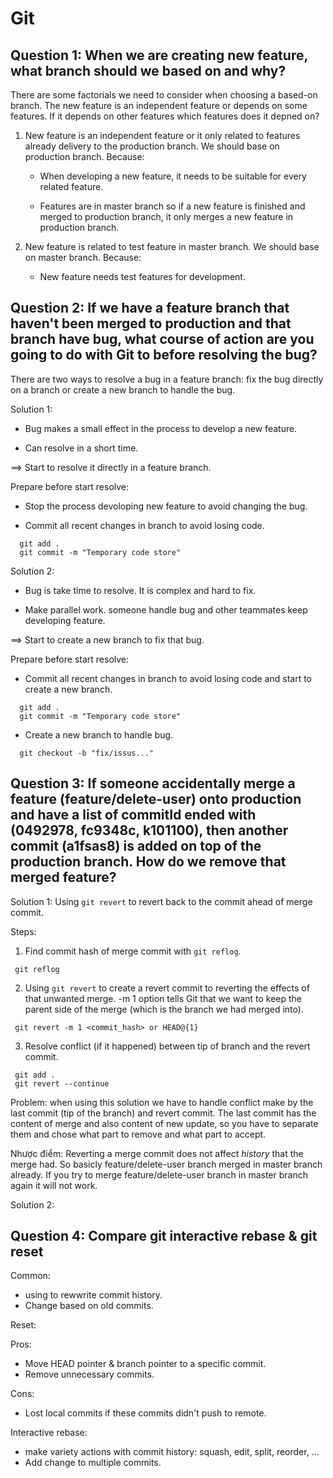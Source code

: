 ﻿# Git

## Question 1: When we are creating new feature, what branch should we based on and why?

There are some factorials we need to consider when choosing a based-on branch. The new feature is an independent feature or depends on some features. If it depends on other features which features does it depned on?

1. New feature is an independent feature or it only related to features already delivery to the production branch. We should base on production branch. Because:

   - When developing a new feature, it needs to be suitable for every related feature.

   - Features are in master branch so if a new feature is finished and merged to production branch, it only merges a new feature in production branch.

2. New feature is related to test feature in master branch. We should base on master branch. Because:

   - New feature needs test features for development.

## Question 2: If we have a feature branch that haven't been merged to production and that branch have bug, what course of action are you going to do with Git to before resolving the bug?

There are two ways to resolve a bug in a feature branch: fix the bug directly on a branch or create a new branch to handle the bug.

Solution 1:

- Bug makes a small effect in the process to develop a new feature.

- Can resolve in a short time.

==> Start to resolve it directly in a feature branch.

Prepare before start resolve:

- Stop the process devoloping new feature to avoid changing the bug.

- Commit all recent changes in branch to avoid losing code.

```git
  git add .
  git commit -m "Temporary code store"
```

Solution 2:

- Bug is take time to resolve. It is complex and hard to fix.

- Make parallel work. someone handle bug and other teammates keep developing feature.

==> Start to create a new branch to fix that bug.

Prepare before start resolve:

- Commit all recent changes in branch to avoid losing code and start to create a new branch.

```git
  git add .
  git commit -m "Temporary code store"
```

- Create a new branch to handle bug.

```git
  git checkout -b "fix/issus..."
```

## Question 3: If someone accidentally merge a feature (feature/delete-user) onto production and have a list of commitId ended with (0492978, fc9348c, k101100), then another commit (a1fsas8) is added on top of the production branch. How do we remove that merged feature?

Solution 1: Using `git revert` to revert back to the commit ahead of merge commit.

Steps:

1. Find commit hash of merge commit with `git reflog`.

```git
 git reflog
```

2. Using `git revert` to create a revert commit to reverting the effects of that unwanted merge.
   -m 1 option tells Git that we want to keep the parent side of the merge (which is the branch we had merged into).

```git
 git revert -m 1 <commit_hash> or HEAD@{1}
```

3. Resolve conflict (if it happened) between tip of branch and the revert commit.

```git
 git add .
 git revert --continue
```

Problem: when using this solution we have to handle conflict make by the last commit (tip of the branch) and revert commit. The last commit has the content of merge and also content of new update, so you have to separate them and chose what part to remove and what part to accept.

Nhược điểm:
Reverting a merge commit does not affect _history_ that the merge had. So basicly feature/delete-user branch merged in master branch already. If you try to merge feature/delete-user branch in master branch again it will not work.

Solution 2:

## Question 4: Compare git interactive rebase & git reset

Common:

- using to rewwrite commit history.
- Change based on old commits.

Reset:

Pros:

- Move HEAD pointer & branch pointer to a specific commit.
- Remove unnecessary commits.

Cons:

- Lost local commits if these commits didn't push to remote.

Interactive rebase:

- make variety actions with commit history: squash, edit, split, reorder, ...
- Add change to multiple commits.
